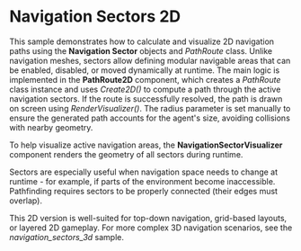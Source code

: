 # Navigation Sectors 2D

This sample demonstrates how to calculate and visualize 2D navigation paths using the **Navigation Sector** objects and *PathRoute* class. Unlike navigation meshes, sectors allow defining modular navigable areas that can be enabled, disabled, or moved dynamically at runtime.
The main logic is implemented in the **PathRoute2D** component, which creates a *PathRoute* class instance and uses *Create2D()* to compute a path through the active navigation sectors. If the route is successfully resolved, the path is drawn on screen using *RenderVisualizer()*. The radius parameter is set manually to ensure the generated path accounts for the agent's size, avoiding collisions with nearby geometry.

To help visualize active navigation areas, the **NavigationSectorVisualizer** component renders the geometry of all sectors during runtime.

Sectors are especially useful when navigation space needs to change at runtime - for example, if parts of the environment become inaccessible. Pathfinding requires sectors to be properly connected (their edges must overlap).

This 2D version is well-suited for top-down navigation, grid-based layouts, or layered 2D gameplay. For more complex 3D navigation scenarios, see the *navigation_sectors_3d* sample.
 <!--todo: add link to sample-->